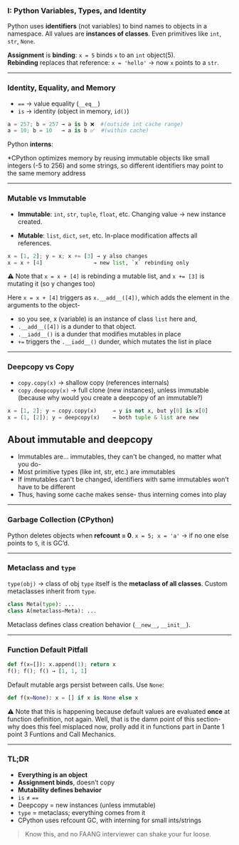 
### I: Python Variables, Types, and Identity

Python uses **identifiers** (not variables) to bind names to objects in a namespace. All values are **instances of classes**. Even primitives like `int`, `str`, `None`.

**Assignment** is **binding**: `x = 5` binds `x` to an `int` object(5).  
**Rebinding** replaces that reference: `x = 'hello'` → now `x` points to a `str`.

---

### Identity, Equality, and Memory

- `==` → value equality (`__eq__`)
- `is` → identity (object in memory, `id()`)

```python
a = 257; b = 257 → a is b ❌  #(outside int cache range)
a = 10; b = 10   → a is b ✅  #(within cache)
```

Python **interns**:

*CPython optimizes memory by reusing immutable objects like small integers (-5 to 256) and some strings, so different identifiers may point to the same memory address

---

### Mutable vs Immutable

* **Immutable**: `int`, `str`, `tuple`, `float`, etc.
  Changing value → new instance created.

* **Mutable**: `list`, `dict`, `set`, etc.
  In-place modification affects all references.

```python
x = [1, 2]; y = x; x += [3] → y also changes
x = x + [4]                → new list, `x` rebinding only
```

⚠️ Note that `x = x + [4]` is rebinding a mutable list, and `x += [3]` is mutating it (so y changes too)

Here `x = x + [4]` triggers as `x.__add__([4])`, which adds the element in the arguments to the object- 
  - so you see, x (variable) is an instance of class `list` here and,
  - `.__add__([4])` is a dunder to that object.
  - `.__iadd__()` is a dunder that modifies mutables in place
  - `+=` triggers the `.__iadd__()` dunder, which mutates the list in place

---

### Deepcopy vs Copy

* `copy.copy(x)` → shallow copy (references internals)
* `copy.deepcopy(x)` → full clone (new instances), unless immutable (because why would you create a deepcopy of an immutable?)

```python
x = [1, 2]; y = copy.copy(x)     → y is not x, but y[0] is x[0]
x = (1, [2]); y = deepcopy(x)    → both tuple & list are new
```

## About immutable and deepcopy

* Immutables are... immutables, they can't be changed, no matter what you do- 
* Most primitive types (like int, str, etc.) are immutables
* If immutables can't be changed, identifiers with same immutables won't have to be different
* Thus, having some cache makes sense- thus interning comes into play

---

### Garbage Collection (CPython)

Python deletes objects when **refcount = 0**.
`x = 5; x = 'a'` → if no one else points to `5`, it is GC’d.

---

### Metaclass and `type`

`type(obj)` → class of obj
`type` itself is the **metaclass of all classes**.
Custom metaclasses inherit from `type`.

```python
class Meta(type): ...
class A(metaclass=Meta): ...
```

Metaclass defines class creation behavior (`__new__`, `__init__`).

---

### Function Default Pitfall

```python
def f(x=[]): x.append(1); return x
f(); f(); f() → [1, 1, 1]
```

Default mutable args persist between calls. Use `None`:

```python
def f(x=None): x = [] if x is None else x
```

⚠️ Note that this is happening because default values are evaluated **once** at function definition, not again. Well, that is the damn point of this section- why does this feel misplaced now, prolly add it in functions part in Dante 1 point 3 Funtions and Call Mechanics.

---

### TL;DR

* **Everything is an object**
* **Assignment binds**, doesn’t copy
* **Mutability defines behavior**
* `is` ≠ `==`
* Deepcopy = new instances (unless immutable)
* `type` = metaclass; everything comes from it
* CPython uses refcount GC, with interning for small ints/strings

> Know this, and no FAANG interviewer can shake your fur loose.

